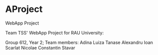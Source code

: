 # AProject
WebApp Project

Team TSS' WebApp Project for RAU University:

Group 612, Year 2;
Team members:
Adina Luiza Tanase
Alexandru Ioan Scarlat
Nicolae Constantin Stavar
